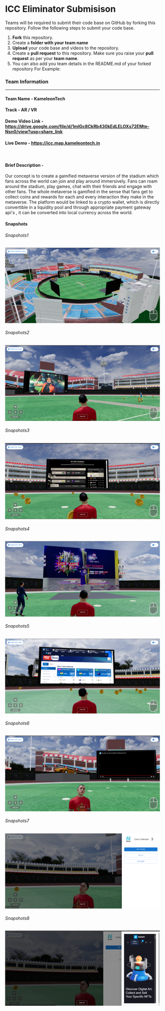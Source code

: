 # ICC Eliminator Submisison

Teams will be required to submit their code base on GitHub by forking this repository.
Follow the following steps to submit your code base.

1. **Fork** this repository.
1. Create a **folder with your team name**
1. **Upload** your code base and videos to the repository.
1. Create a **pull request** to this repository. Make sure you raise your **pull request** as per your **team name**.
1. You can also add you team details in the README.md of your forked repository
   For Example:

### Team Information

---

#### Team Name - **KameleonTech**

#### Track - AR / VR

#### Demo Video Link - https://drive.google.com/file/d/1mIGc8CkRb430kEdLELOXs72EMte-Nsn0/view?usp=share_link

#### Live Demo - https://icc.map.kameleontech.in

<br/>

#### Brief Description -

Our concept is to create a gamified metaverse version of the stadium which fans across the world can join and play around immersively. Fans can roam around the stadium, play games, chat with their friends and engage with other fans. The whole metaverse is gamified in the sense that fans get to collect coins and rewards for each and every interaction they make in the metaverse. The platform would be linked to a crypto wallet, which is directly convertible in a liquidity pool and through appropriate payment gateway api's , it can be converted into local currency across the world.

####

#### Snapshots

###### Snapshots1

![Screenshot](/kameleontech/1.png)

###### Snapshots2

![Screenshot](/kameleontech/2.png)

###### Snapshots3

![Screenshot](/kameleontech/3.png)

###### Snapshots4

![Screenshot](/kameleontech/4.png)

###### Snapshots5

![Screenshot](/kameleontech/5.png)

###### Snapshots6

![Screenshot](/kameleontech/6.png)

###### Snapshots7

![Screenshot](/kameleontech/7.png)

###### Snapshots8

![Screenshot](/kameleontech/8.png)
